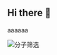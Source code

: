 ## Hi there 👋
aaaaaa

<!--
**shangtianfeng/shangtianfeng** is a ✨ _special_ ✨ repository because its `README.md` (this file) appears on your GitHub profile.

Here are some ideas to get you started:

- 🔭 I’m currently working on ...
- 🌱 I’m currently learning ...
- 👯 I’m looking to collaborate on ...
- 🤔 I’m looking for help with ...
- 💬 Ask me about ...
- 📫 How to reach me: ...
- 😄 Pronouns: ...
- ⚡ Fun fact: ...
-->
![分子筛选](https://github.com/user-attachments/assets/6fe79e06-98eb-43c2-9e4f-15345aff048e)
